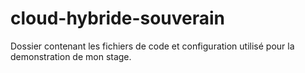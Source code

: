 # cloud-hybride-souverain
Dossier contenant les fichiers de code et configuration utilisé pour la demonstration de mon stage.

